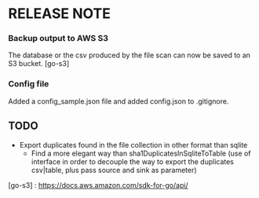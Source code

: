 # RELEASE NOTE

### Backup output to AWS S3
The database or the csv produced by the file scan can now be saved to an S3 bucket. [go-s3]

### Config file
Added a config_sample.json file and added config.json to .gitignore.

## TODO

- Export duplicates found in the file collection in other format than sqlite
  - Find a more elegant way than sha1DuplicatesInSqliteToTable (use of interface in order to decouple the way to export the duplicates csv|table, plus pass source and sink as parameter)


[mattnforum]: https://github.com/mattn/go-sqlite3/issues/212
[def]: https://forum.golangbridge.org/t/getting-errors-when-running-go-project-that-uses-github-com-mattn-go-sqlite3-library/31800
[mysis]: https://www.msys2.org/
[go-s3] : https://docs.aws.amazon.com/sdk-for-go/api/ 
